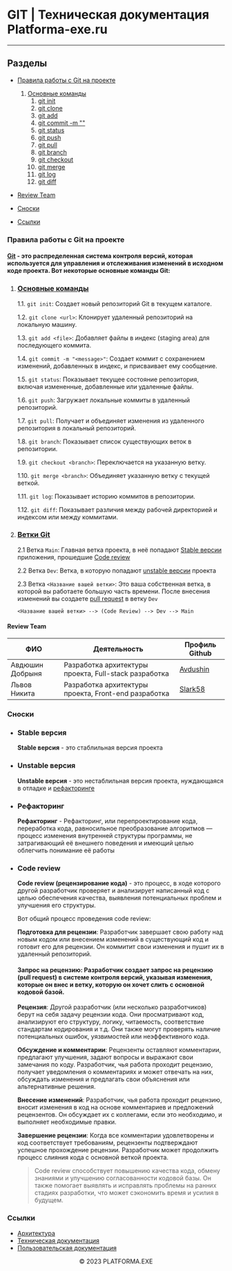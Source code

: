 # GIT | Техническая документация Platforma-exe.ru
<hr>

## Разделы

- [Правила работы с Git на проекте](#Правила-работы-с-Git-на-проекте)
    1. <u>Основные команды</u>
       1. [git init](#правила-работы-с-git-на-проекте)
       2. [git clone <url>](#правила-работы-с-git-на-проекте)
       3. [git add <file>](#правила-работы-с-git-на-проекте)
       4. [git commit -m "<message>"](#правила-работы-с-git-на-проекте)
       5. [git status](#правила-работы-с-git-на-проекте)
       6. [git push](#правила-работы-с-git-на-проекте)
       7. [git pull](#правила-работы-с-git-на-проекте)
       8. [git branch](#правила-работы-с-git-на-проекте)
       9. [git checkout <branch>](#правила-работы-с-git-на-проекте)
       10. [git merge <branch>](#правила-работы-с-git-на-проекте)
       11. [git log](#правила-работы-с-git-на-проекте)
       12. [git diff](#правила-работы-с-git-на-проекте)

- [Review Team](#review-team)
- [Сноски](#сноски)
- [Ссылки](#ссылки)

### Правила работы с Git на проекте

#### <u>**Git**</u> - это распределенная система контроля версий, которая используется для управления и отслеживания изменений в исходном коде проекта. Вот некоторые основные команды Git:

1. ### <u>Основные команды</u>

    1.1. `git init`: Создает новый репозиторий Git в текущем каталоге.

    1.2. `git clone <url>`: Клонирует удаленный репозиторий на локальную машину.

    1.3. `git add <file>`: Добавляет файлы в индекс (staging area) для последующего коммита.

    1.4. `git commit -m "<message>"`: Создает коммит с сохранением изменений, добавленных в индекс, и присваивает ему сообщение.

    1.5. `git status`: Показывает текущее состояние репозитория, включая измененные, добавленные или удаленные файлы.

    1.6. `git push`: Загружает локальные коммиты в удаленный репозиторий.

    1.7. `git pull`: Получает и объединяет изменения из удаленного репозитория в локальный репозиторий.

    1.8. `git branch`: Показывает список существующих веток в репозитории.

    1.9. `git checkout <branch>`: Переключается на указанную ветку.

    1.10. `git merge <branch>`: Объединяет указанную ветку с текущей веткой.

    1.11. `git log`: Показывает историю коммитов в репозитории.

    1.12. `git diff`: Показывает различия между рабочей директорией и индексом или между коммитами.

2. ### <u>Ветки Git</u>

    2.1 Ветка `Main`: Главная ветка проекта, в неё попадают [Stable версии](#stable-версия) приложения, прошедшие [Code review](#code-review)

    2.2 Ветка `Dev`: Ветка, в которую попадают [unstable версии](#unstable-версия) проекта

    2.3 Ветка `<Название вашей ветки>`: Это ваша собственная ветка, в которой вы работаете большую часть времени. После внесения изменений вы создаете [pull request](#запрос-на-рецензию-разработчик-создает-запрос-на-рецензию-pull-request-в-системе-контроля-версий-указывая-изменения-которые-он-внес-и-ветку-которую-он-хочет-слить-с-основной-кодовой-базой) в ветку `Dev`

    ```
    <Название вашей ветки> --> (Code Review) --> Dev --> Main 
    ``` 

#### Review Team

| ФИО | Деятельность | Профиль Github |
|---|---|--|
| Авдюшин Добрыня | Разработка архитектуры проекта, Full-stack разработка | [Avdushin](https://github.com/Avdushin) |
| Львов Никита | Разработка архитектуры проекта, Front-end разработка | [Slark58](https://github.com/Slark58) |

### Сноски

- ### Stable версия

    **Stable версия** - это стаблильная версия проекта

- ### Unstable версия

    **Unstable версия** - это нестаблильная версия проекта, нуждающаяся в отладке и [рефакторинге](#рефакторинг)

- ### Рефакторинг

    **Рефакторинг** - Рефакторинг, или перепроектирование кода, переработка кода, равносильное преобразование алгоритмов — процесс изменения внутренней структуры программы, не затрагивающий её внешнего поведения и имеющий целью облегчить понимание её работы


- ### Code review

    **Code review (рецензирование кода)** - это процесс, в ходе которого другой разработчик проверяет и анализирует написанный код с целью обеспечения качества, выявления потенциальных проблем и улучшения его структуры.

    Вот общий процесс проведения code review:

    **Подготовка для рецензии**: Разработчик завершает свою работу над новым кодом или внесением изменений в существующий код и готовит его для рецензии. Он коммитит свои изменения и пушит их в удаленный репозиторий.

    #### **Запрос на рецензию**: Разработчик создает запрос на рецензию (pull request) в системе контроля версий, указывая изменения, которые он внес и ветку, которую он хочет слить с основной кодовой базой.

    **Рецензия**: Другой разработчик (или несколько разработчиков) берут на себя задачу рецензии кода. Они просматривают код, анализируют его структуру, логику, читаемость, соответствие стандартам кодирования и т.д. Они также могут проверять наличие потенциальных ошибок, уязвимостей или неэффективного кода.

    **Обсуждение и комментарии**: Рецензенты оставляют комментарии, предлагают улучшения, задают вопросы и выражают свои замечания по коду. Разработчик, чья работа проходит рецензию, получает уведомления о комментариях и может отвечать на них, обсуждать изменения и предлагать свои объяснения или альтернативные решения.

    **Внесение изменений**: Разработчик, чья работа проходит рецензию, вносит изменения в код на основе комментариев и предложений рецензентов. Он обсуждает их с коллегами, если это необходимо, и выполняет необходимые правки.

    **Завершение рецензии**: Когда все комментарии удовлетворены и код соответствует требованиям, рецензенты подтверждают успешное прохождение рецензии. Разработчик может продолжить процесс слияния кода с основной веткой проекта.

    > Code review способствует повышению качества кода, обмену знаниями и улучшению согласованности кодовой базы. Он также помогает выявлять и исправлять проблемы на ранних стадиях разработки, что может сэкономить время и усилия в будущем.

### Ссылки

- [Архитектура](../Arch/README.md)
- [Техническая документация](../../dev-docs/README.md)
- [Пользовательская документация](../../user-docs/README.md)

<center>&copy; 2023 PLATFORMA.EXE</center>